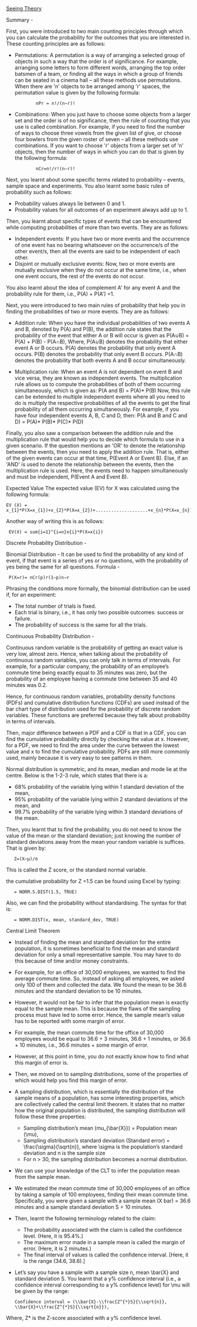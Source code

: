 [Seeing Theory](https://seeing-theory.brown.edu/)

Summary -

First, you were introduced to two main counting principles through which you can calculate the probability for the outcomes that you are interested in. These counting principles are as follows:

- Permutations: A permutation is a way of arranging a selected group of objects in such a way that the order is of significance. For example, arranging some letters to form different words, arranging the top order batsmen of a team, or finding all the ways in which a group of friends can be seated in a cinema hall – all these methods use permutations. When there are 'n' objects to be arranged among 'r' spaces, the permutation value is given by the following formula:
                                                             
              nPr = n!/(n−r)!
                                                            
- Combinations: When you just have to choose some objects from a larger set and the order is of no significance, then the rule of counting that you use is called combination. For example, if you need to find the number of ways to choose three vowels from the given list of give, or choose four bowlers from the given roster of seven – all these methods use combinations. If you want to choose 'r' objects from a larger set of 'n' objects, then the number of ways in which you can do that is given by the following formula:

              nCr=n!/r!(n−r)!

Next, you learnt about some specific terms related to probability – events, sample space and experiments. You also learnt some basic rules of probability such as follows:
- Probability values always lie between 0 and 1.
- Probability values for all outcomes of an experiment always add up to 1.

Then, you learnt about specific types of events that can be encountered while computing probabilities of more than two events. They are as follows:
- Independent events: If you have two or more events and the occurrence of one event has no bearing whatsoever on the occurrence/s of the other event/s, then all the events are said to be independent of each other.
- Disjoint or mutually exclusive events: Now, two or more events are mutually exclusive when they do not occur at the same time, i.e., when one event occurs, the rest of the events do not occur.

You also learnt about the idea of complement A' for any event A and the probability rule for them, i.e., P(A) + P(A') =1.

Next, you were introduced to two main rules of probability that help you in finding the probabilities of two or more events. They are as follows:

- Addition rule: When you have the individual probabilities of two events A and B, denoted by P(A) and P(B), the addition rule states that the probability of the event that either A or B will occur is given as 
  P(A∪B) = P(A) + P(B) - P(A∩B),
         Where, P(A∪B) denotes the probability that either event A or B occurs. 
          P(A) denotes the probability that only event A occurs.
          P(B) denotes the probability that only event B occurs.
          P(A∩B) denotes the probability that both events A and B occur simultaneously.

- Multiplication rule: When an event A is not dependent on event B and vice versa, they are known as independent events. The multiplication rule allows us to compute the probabilities of both of them occurring simultaneously, which is given as:
  P(A and B) = P(A)* P(B)
Now, this rule can be extended to multiple independent events where all you need to do is multiply the respective probabilities of all the events to get the final probability of all them occurring simultaneously. For example, if you have four independent events A, B, C and D, then:
                                     P(A and B and C and D) = P(A)* P(B)* P(C)* P(D)
                                     
Finally, you also saw a comparison between the addition rule and the multiplication rule that would help you to decide which formula to use in a given scenario. If the question mentions an 'OR' to denote the relationship between the events, then you need to apply the addition rule. That is, either of the given events can occur at that time, P(Event A or Event B). Else, if an 'AND' is used to denote the relationship between the events, then the multiplication rule is used. Here, the events need to happen simultaneously and must be independent, P(Event A and Event B).

Expected Value
The expected value (EV) for X was calculated using the following formula:

    EV (X) = x_{1}*P(X=x_{1})+x_{2}*P(X=x_{2})+....................+x_{n}*P(X=x_{n})

Another way of writing this is as follows:

     EV(X) = sum{i=1}^{i=n}x{i}*P(X=x{i})

Discrete Probability Distribution - 

Binomial Distribution - It can be used to find the probability of any kind of event, if that event is a series of yes or no questions, with the probability of yes being the same for all questions. Formula -

     P(X=r)= nCr(p)r(1−p)n−r

Phrasing the conditions more formally, the binomial distribution can be used if, for an experiment:
- The total number of trials is fixed.
- Each trial is binary, i.e., it has only two possible outcomes: success or failure.
- The probability of success is the same for all the trials.

Continuous Probability Distribution - 

Continuous random variable is the probability of getting an exact value is very low, almost zero. Hence, when talking about the probability of continuous random variables, you can only talk in terms of intervals. For example, for a particular company, the probability of an employee’s commute time being exactly equal to 35 minutes was zero, but the probability of an employee having a commute time between 35 and 40 minutes was 0.2.

Hence, for continuous random variables, probability density functions (PDFs) and cumulative distribution functions (CDFs) are used instead of the bar chart type of distribution used for the probability of discrete random variables. These functions are preferred because they talk about probability in terms of intervals.

Then, major difference between a PDF and a CDF is that in a CDF, you can find the cumulative probability directly by checking the value at x. However, for a PDF, we need to find the area under the curve between the lowest value and x to find the cumulative probability. PDFs are still more commonly used, mainly because it is very easy to see patterns in them.

Normal distribution is symmetric, and its mean, median and mode lie at the centre.
Below is the 1-2-3 rule, which states that there is a:

- 68% probability of the variable lying within 1 standard deviation of the mean,
- 95% probability of the variable lying within 2 standard deviations of the mean, and
- 99.7% probability of the variable lying within 3 standard deviations of the mean.

Then, you learnt that to find the probability, you do not need to know the value of the mean or the standard deviation; just knowing the number of standard deviations away from the mean your random variable is suffices. That is given by:
         
       Z=(X−μ)/σ

This is called the Z score, or the standard normal variable.

the cumulative probability for Z =1.5 can be found using Excel by typing:

       = NORM.S.DIST(1.5, TRUE)

Also, we can find the probability without standardising. The syntax for that is:

       = NORM.DIST(x, mean, standard_dev, TRUE)

Central Limit Theorem

- Instead of finding the mean and standard deviation for the entire population, it is sometimes beneficial to find the mean and standard deviation for only a small representative sample. You may have to do this because of time and/or money constraints.
- For example, for an office of 30,000 employees, we wanted to find the average commute time. So, instead of asking all employees, we asked only 100 of them and collected the data. We found the mean to be 36.6 minutes and the standard deviation to be 10 minutes.
- However, it would not be fair to infer that the population mean is exactly equal to the sample mean. This is because the flaws of the sampling process must have led to some error. Hence, the sample mean’s value has to be reported with some margin of error.
- For example, the mean commute time for the office of 30,000 employees would be equal to 36.6 + 3 minutes, 36.6 + 1 minutes, or 36.6 + 10 minutes, i.e., 36.6  minutes + some margin of error.
- However, at this point in time, you do not exactly know how to find what this margin of error is.
- Then, we moved on to sampling distributions, some of the properties of which would help you find this margin of error.
- A sampling distribution, which is essentially the distribution of the sample means of a population, has some interesting properties, which are collectively called the central limit theorem. It states that no matter how the original population is distributed, the sampling distribution will follow these three properties:
  - Sampling distribution’s mean (mu_{\bar{X}}) = Population mean (\mu),
  - Sampling distribution’s standard deviation (Standard error) = \frac{\sigma}{\sqrt{n}}, where \sigma is the population’s standard deviation and n is the sample size
  - For n > 30, the sampling distribution becomes a normal distribution.
- We can use your knowledge of the CLT to infer the population mean from the sample mean.
- We estimated the mean commute time of 30,000 employees of an office by taking a sample of 100 employees, finding their mean commute time. Specifically, you were given a sample with a sample mean (X bar) = 36.6 minutes and a sample standard deviation S = 10 minutes.
- Then, learnt the following terminology related to the claim:
  - The probability associated with the claim is called the confidence level. (Here, it is 95.4%.)
  - The maximum error made in a sample mean is called the margin of error. (Here, it is 2 minutes.)
  - The final interval of values is called the confidence interval. [Here, it is the range (34.6, 38.6).]
- Let’s say you have a sample with a sample size n, mean \\bar{X} and standard deviation S. You learnt that a y% confidence interval (i.e., a confidence interval corresponding to a y% confidence level) for \\mu will be given by the range:

      Confidence interval = (\\bar{X}-\\frac{Z^{*}S}{\\sqrt{n}}, \\bar{X}+\\frac{Z^{*}S}{\\sqrt{n}}),

Where, Z* is the Z-score associated with a y% confidence level.
